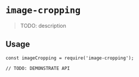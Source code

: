 # `image-cropping`

> TODO: description

## Usage

```
const imageCropping = require('image-cropping');

// TODO: DEMONSTRATE API
```
